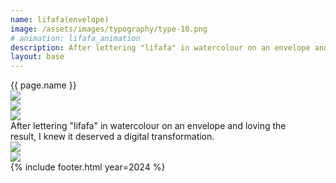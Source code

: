 ```yaml
---
name: lifafa(envelope)
image: /assets/images/typography/type-10.png
# animation: lifafa_animation
description: After lettering "lifafa" in watercolour on an envelope and loving the result, I knew it deserved a digital transformation. 
layout: base 
---
```

<div class="lg:text-[96px] md:text-[96px] text-[50px] flex justify-center items-center min-h-[145px] italic">
    {{ page.name }}
</div>
<div class="w-full h-fit lg:px-20 px-5 font-[Instrument_Serif] text-white mb-20">
    <div class="w-full h-full flex justify-center items-center">
        <div class="relative xl:w-[1060px] md:w-[600px] w-[450px] xl:h-[900px] md:h-[600px] h-[400px]">
            <div class="absolute xl:w-[780px] md:w-[500px] w-[330px] -rotate-15 max-w-full xl:-left-[50px] md:-left-[50px] -left-[20px]">
                <div class="relative ">
                    <img src="{{site.baseurl}}assets/images/typography/lifafa-no-background.png">
                </div>
            </div>
            <div class="absolute xl:w-[780px] md:w-[500px] w-[330px] rotate-29 xl:right-0 md:-right-[30px] right-[20px] xl:top-[50px] md:top-[40px] top-[20px]">
                <div class="relative max-w-full">
                    <img src="{{site.baseurl}}assets/images/typography/lifafa-no-background.png">
                </div>
            </div>
            <div class="absolute xl:w-[270px] md:w-[170px] w-[100px] xl:bottom-[70px] bottom-[70px] xl:right-[470px] md:right-[280px] right-[240px] drop-shadow-2xl -rotate-18 lifafa-card">
                <div class="relative">
                    <img src="{{site.baseurl}}assets/images/typography/lifafa-no-background.png">
                </div>
            </div>
        </div>
    </div>
</div>
<div class="text-[36px] h-[200px] bg-[#475E3D] flex justify-center items-center leading-10 text-center">
   After lettering "lifafa" in watercolour on an envelope and loving the<br> result, I knew it deserved a digital transformation. 
</div>
<div class="grid grid-cols-2 md:grid-rows-1 grid-rows-2 gap-5 lg:mx-20 mx-5">
    <div class="md:col-span-1 col-span-2 rounded-3xl bg-[#600000] overflow-hidden relative">
        <img src="{{site.baseurl}}assets/images/typography/type_lifafa-04.png">
    </div>
    <div class="md:col-span-1 col-span-2 rounded-3xl bg-[#600000] overflow-hidden relative">
        <img src="{{site.baseurl}}assets/images/typography/type_lifafa-05.png">
    </div>
</div>
{% include footer.html year=2024 %}